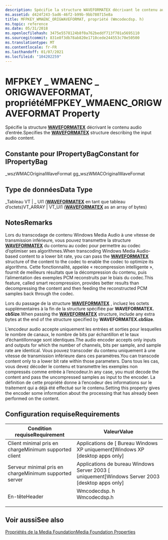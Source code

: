 ```yaml
---
description: Spécifie la structure WAVEFORMATEX décrivant le contenu audio d’entrée.
ms.assetid: d424f243-5ad6-46f2-b99b-9bb780715e8a
title: MFPKEY_WMAENC_ORIGWAVEFORMAT, propriété (Wmcodecdsp. h)
ms.topic: reference
ms.date: 05/31/2018
ms.openlocfilehash: 3475e5578124b8f0a762beddf713f701a5695110
ms.sourcegitcommit: 831e8f3db78ab820e1710cede244553c70e50500
ms.translationtype: MT
ms.contentlocale: fr-FR
ms.lasthandoff: 01/07/2021
ms.locfileid: "104202259"
---
```

# <a name="mfpkey_wmaenc_origwaveformat-property"></a><span data-ttu-id="b3e9c-103">MFPKEY \_ WMAENC \_ ORIGWAVEFORMAT, propriété</span><span class="sxs-lookup"><span data-stu-id="b3e9c-103">MFPKEY\_WMAENC\_ORIGWAVEFORMAT Property</span></span>

<span data-ttu-id="b3e9c-104">Spécifie la structure [**WAVEFORMATEX**](/previous-versions/dd757713(v=vs.85)) décrivant le contenu audio d’entrée.</span><span class="sxs-lookup"><span data-stu-id="b3e9c-104">Specifies the [**WAVEFORMATEX**](/previous-versions/dd757713(v=vs.85)) structure describing the input audio content.</span></span>

## <a name="constant-for-ipropertybag"></a><span data-ttu-id="b3e9c-105">Constante pour IPropertyBag</span><span class="sxs-lookup"><span data-stu-id="b3e9c-105">Constant for IPropertyBag</span></span>

<span data-ttu-id="b3e9c-106">\_wszWMACOriginalWaveFormat g</span><span class="sxs-lookup"><span data-stu-id="b3e9c-106">g\_wszWMACOriginalWaveFormat</span></span>

## <a name="data-type"></a><span data-ttu-id="b3e9c-107">Type de données</span><span class="sxs-lookup"><span data-stu-id="b3e9c-107">Data Type</span></span>

<span data-ttu-id="b3e9c-108">\_Tableau VT \| \_ UI1 ([**WAVEFORMATEX**](/previous-versions/dd757713(v=vs.85)) en tant que tableau d’octets)</span><span class="sxs-lookup"><span data-stu-id="b3e9c-108">VT\_ARRAY \| VT\_UI1 ([**WAVEFORMATEX**](/previous-versions/dd757713(v=vs.85)) as an array of bytes)</span></span>

## <a name="remarks"></a><span data-ttu-id="b3e9c-109">Notes</span><span class="sxs-lookup"><span data-stu-id="b3e9c-109">Remarks</span></span>

<span data-ttu-id="b3e9c-110">Lors du transcodage de contenu Windows Media Audio à une vitesse de transmission inférieure, vous pouvez transmettre la structure [**WAVEFORMATEX**](/previous-versions/dd757713(v=vs.85)) du contenu au codec pour permettre au codec d’optimiser ses algorithmes.</span><span class="sxs-lookup"><span data-stu-id="b3e9c-110">When transcoding Windows Media Audio-based content to a lower bit rate, you can pass the [**WAVEFORMATEX**](/previous-versions/dd757713(v=vs.85)) structure of the content to the codec to enable the codec to optimize its algorithms.</span></span> <span data-ttu-id="b3e9c-111">Cette fonctionnalité, appelée « recompression intelligente », fournit de meilleurs résultats que la décompression du contenu, puis l’alimentation des exemples PCM reconstruits par le biais du codec.</span><span class="sxs-lookup"><span data-stu-id="b3e9c-111">This feature, called smart recompression, provides better results than decompressing the content and then feeding the reconstructed PCM samples back through the codec.</span></span>

<span data-ttu-id="b3e9c-112">Lors du passage de la structure [**WAVEFORMATEX**](/previous-versions/dd757713(v=vs.85)) , incluez les octets supplémentaires à la fin de la structure spécifiée par **WAVEFORMATEX. cbSize**.</span><span class="sxs-lookup"><span data-stu-id="b3e9c-112">When passing the [**WAVEFORMATEX**](/previous-versions/dd757713(v=vs.85)) structure, include any extra bytes at the end of the structure specified by **WAVEFORMATEX.cbSize**.</span></span>

<span data-ttu-id="b3e9c-113">L’encodeur audio accepte uniquement les entrées et sorties pour lesquelles le nombre de canaux, le nombre de bits par échantillon et le taux d’échantillonnage sont identiques.</span><span class="sxs-lookup"><span data-stu-id="b3e9c-113">The audio encoder accepts only inputs and outputs for which the number of channels, bits per sample, and sample rate are identical.</span></span> <span data-ttu-id="b3e9c-114">Vous pouvez transcoder du contenu uniquement à une vitesse de transmission inférieure dans ces paramètres.</span><span class="sxs-lookup"><span data-stu-id="b3e9c-114">You can transcode content only to a lower bit rate within those parameters.</span></span> <span data-ttu-id="b3e9c-115">Dans tous les cas, vous devez décoder le contenu et transmettre les exemples non compressés comme entrée à l’encodeur.</span><span class="sxs-lookup"><span data-stu-id="b3e9c-115">In any case, you must decode the content and pass the uncompressed samples as input to the encoder.</span></span> <span data-ttu-id="b3e9c-116">La définition de cette propriété donne à l’encodeur des informations sur le traitement qui a déjà été effectué sur le contenu.</span><span class="sxs-lookup"><span data-stu-id="b3e9c-116">Setting this property gives the encoder some information about the processing that has already been performed on the content.</span></span>

## <a name="requirements"></a><span data-ttu-id="b3e9c-117">Configuration requise</span><span class="sxs-lookup"><span data-stu-id="b3e9c-117">Requirements</span></span>



| <span data-ttu-id="b3e9c-118">Condition requise</span><span class="sxs-lookup"><span data-stu-id="b3e9c-118">Requirement</span></span> | <span data-ttu-id="b3e9c-119">Valeur</span><span class="sxs-lookup"><span data-stu-id="b3e9c-119">Value</span></span> |
|-------------------------------------|-----------------------------------------------------------------------------------------|
| <span data-ttu-id="b3e9c-120">Client minimal pris en charge</span><span class="sxs-lookup"><span data-stu-id="b3e9c-120">Minimum supported client</span></span><br/> | <span data-ttu-id="b3e9c-121">Applications de \[ Bureau Windows XP uniquement\]</span><span class="sxs-lookup"><span data-stu-id="b3e9c-121">Windows XP \[desktop apps only\]</span></span><br/>                                             |
| <span data-ttu-id="b3e9c-122">Serveur minimal pris en charge</span><span class="sxs-lookup"><span data-stu-id="b3e9c-122">Minimum supported server</span></span><br/> | <span data-ttu-id="b3e9c-123">Applications de bureau Windows Server 2003 \[ uniquement\]</span><span class="sxs-lookup"><span data-stu-id="b3e9c-123">Windows Server 2003 \[desktop apps only\]</span></span><br/>                                    |
| <span data-ttu-id="b3e9c-124">En-tête</span><span class="sxs-lookup"><span data-stu-id="b3e9c-124">Header</span></span><br/>                   | <dl> <span data-ttu-id="b3e9c-125"><dt>Wmcodecdsp. h</dt></span><span class="sxs-lookup"><span data-stu-id="b3e9c-125"><dt>Wmcodecdsp.h</dt></span></span> </dl> |



## <a name="see-also"></a><span data-ttu-id="b3e9c-126">Voir aussi</span><span class="sxs-lookup"><span data-stu-id="b3e9c-126">See also</span></span>

<dl> <dt>

[<span data-ttu-id="b3e9c-127">Propriétés de la Media Foundation</span><span class="sxs-lookup"><span data-stu-id="b3e9c-127">Media Foundation Properties</span></span>](media-foundation-properties.md)
</dt> </dl>

 

 
